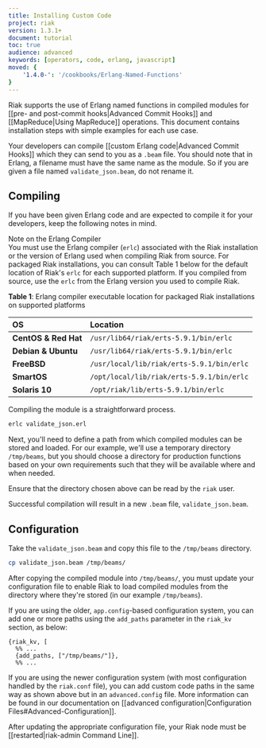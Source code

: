 ```yaml
---
title: Installing Custom Code
project: riak
version: 1.3.1+
document: tutorial
toc: true
audience: advanced
keywords: [operators, code, erlang, javascript]
moved: {
    '1.4.0-': '/cookbooks/Erlang-Named-Functions'
}
---
```


Riak supports the use of Erlang named functions in compiled modules for
[[pre- and post-commit hooks|Advanced Commit Hooks]] and 
[[MapReduce|Using MapReduce]] operations. This document contains 
installation steps with simple examples for each use case.

Your developers can compile [[custom Erlang code|Advanced Commit Hooks]]
which they can send to you as a `.beam` file. You should note that in 
Erlang, a filename must have the same name as the module. So if you are 
given a file named `validate_json.beam`, do not rename it.

## Compiling

If you have been given Erlang code and are expected to compile it for
your developers, keep the following notes in mind.

<div class="info">
<div class="title">Note on the Erlang Compiler</div>
You must use the Erlang compiler (<code>erlc</code>) associated with the
Riak installation or the version of Erlang used when compiling Riak from
source. For packaged Riak installations, you can consult Table 1 below
for the default location of Riak's <code>erlc</code> for each supported 
platform. If you compiled from source, use the <code>erlc</code> from
the Erlang version you used to compile Riak.
</div>

**Table 1**: Erlang compiler executable location for packaged Riak
installations on supported platforms

OS | Location
:--|:--------
**CentOS & Red Hat** | `/usr/lib64/riak/erts-5.9.1/bin/erlc`
**Debian & Ubuntu** | `/usr/lib64/riak/erts-5.9.1/bin/erlc`
**FreeBSD** | `/usr/local/lib/riak/erts-5.9.1/bin/erlc`
**SmartOS** | `/opt/local/lib/riak/erts-5.9.1/bin/erlc`
**Solaris 10** | `/opt/riak/lib/erts-5.9.1/bin/erlc`

Compiling the module is a straightforward process.

```bash
erlc validate_json.erl
```

Next, you'll need to define a path from which compiled modules can be 
stored and loaded. For our example, we'll use a temporary directory 
`/tmp/beams`, but you should choose a directory for production functions 
based on your own requirements such that they will be available where 
and when needed.

<div class="info">
<p>Ensure that the directory chosen above can be read by the
<code>riak</code> user.</p>
</div>

Successful compilation will result in a new `.beam` file,
`validate_json.beam`.

## Configuration

Take the `validate_json.beam` and copy this file to the `/tmp/beams` 
directory.

```bash
cp validate_json.beam /tmp/beams/
```

After copying the compiled module into `/tmp/beams/`, you must update 
your configuration file to enable Riak to load compiled modules from the 
directory where they're stored (in our example `/tmp/beams`).

If you are using the older, `app.config`-based configuration system, you
can add one or more paths using the `add_paths` parameter in the
`riak_kv` section, as below:

```appconfig
{riak_kv, [
  %% ...
  {add_paths, ["/tmp/beams/"]},
  %% ...
```

If you are using the newer configuration system (with most configuration
handled by the `riak.conf` file), you can add custom code paths in the 
same way as shown above but in an `advanced.config` file. More
information can be found in our documentation on
[[advanced configuration|Configuration Files#Advanced-Configuration]].

After updating the appropriate configuration file, your Riak node must
be [[restarted|riak-admin Command Line]].
